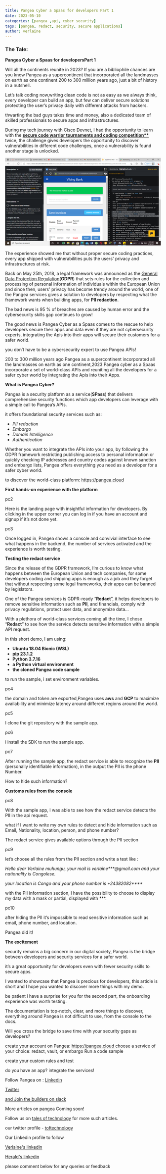 ```yaml
---
title: Pangea Cyber a Spaas for developers Part 1
date: 2023-05-10
categories: [pangea ,api, cyber security]
tags: [pangea, redact, security, secure applications]
author: verlaine
---
```


### **The Tale:**  

**Pangea Cyber a Spaas for developersPart 1**

Will all the continents reunite in 2023? If you are a bibliophile chances are you know Pangea as a supercontinent that incorporated all the landmasses on earth as one continent 200 to 300 million years ago, just a bit of history in a nutshell.

Let’s talk coding now,writing clean code is not as easy as we always think, every developer can build an app, but few can deliver secure solutions protecting the user’s privacy daily with different attacks from hackers.

thwarting the bad guys takes time and money, also a dedicated team of skilled professionals to secure apps and infrastructures.

During my tech journey with Cisco Devnet, I had the opportunity to learn with the **[secure code warrior tournaments and coding competition**](https://www.securecodewarrior.com/products/tournaments)** twice, the challenge gives developers the opportunity to discover vulnerabilities in different code challenges, once a vulnerability is found another stage is unlocked.

![pc1](/assets/img/favicons/pc1.png)

The experience showed me that without proper secure coding practices, every app shipped with vulnerabilities puts the users' privacy and infrastructures at risk.

Back on May 25th, 2018, a legal framework was announced as the [General Data Protection Regulation](https://gdpr-info.eu/)(**GDPR**) that sets rules for the collection and processing of personal information of individuals within the European Union and since then, users' privacy has become trendy around the world, one of the Pangea services gives a solution to developers by respecting what the framework wants when building apps, for **PII redaction**.

The bad news is 95 % of breaches are caused by human error and the cybersecurity skills gap continues to grow!

The good news is Pangea Cyber as a Spaas comes to the rescue to help developers secure their apps and data even if they are not cybersecurity experts, integrating the Apis into their apps will secure their customers for a safer world.

you don’t have to be a cybersecurity expert to use Pangea APIs!

200 to 300 million years ago Pangea as a supercontinent incorporated all the landmasses on earth as one continent,2023 Pangea cyber as a Spaas incorporate a set of world-class APIs and reuniting all the developers for a safer cyber world by integrating the Apis into their Apps.

**What is Pangea Cyber?**

Pangea is a security platform as a service(**SPass**) that delivers comprehensive security functions which app developers can leverage with a simple call to Pangea’s APIs.

it offers foundational security services such as:

- *PII redaction*
- *Embargo*
- *Domain Intelligence*
- *Authentication*

Whether you want to integrate the APIs into your app, by following the GDPR framework restricting publishing access to personal information or quickly checking IP addresses and country codes against known sanction and embargo lists, Pangea offers everything you need as a developer for a safer cyber world.

to discover the world-class platform: <https://pangea.cloud>

**First hands-on experience with the platform**

pc2

Here is the landing page with insightful information for developers. By clicking in the upper corner you can log in if you have an account and signup if it’s not done yet.

pc3

Once logged in, Pangea shows a console and convivial interface to see what happens in the backend, the number of services activated and the experience is worth testing.

**Testing the redact service**

Since the release of the GDPR framework, I’m curious to know what happens between the European Union and tech companies, for some developers coding and shipping apps is enough as a job and they forget that without respecting some legal frameworks, their apps can be banned by legislators.

One of the Pangea services is GDPR-ready “**Redact**”, it helps developers to remove sensitive information such as **PII**, and financials, comply with privacy regulations, protect user data, and anonymize data…

With a plethora of world-class services coming all the time, I chose “**Redact**” to see how the service detects sensitive information with a simple API request.

in this short demo, I am using:

- **Ubuntu 18.04 Bionic (WSL)**
- **pip 23.1.2**
- **Python 3.7.16**
- **a Python virtual environment**
- **the cloned Pangea code sample**

to run the sample, i set environment variables.

pc4

the domain and token are exported,Pangea uses **aws** and **GCP** to maximize availability and minimize latency around different regions around the world.

pc5

I clone the git repository with the sample app.

pc6

i install the SDK to run the sample app.

pc7

After running the sample app, the redact service is able to recognize the **PII** (personally identifiable information), in the output the PII is the phone Number.

How to hide such information?

**Customs rules from the console**

pc8

With the sample app, I was able to see how the redact service detects the PII in the api request.

what if I want to write my own rules to detect and hide information such as Email, Nationality, location, person, and phone number?

The redact service gives available options through the PII section

pc9

let’s choose all the rules from the PII section and write a test like :

*Hello dear Verlaine muhungu, your mail is verlaine\*\*\*@gmail.com and your nationality is Congolese.*

*your location is Congo and your phone number is +24382082\*\*\*\**

with the PII information section, I have the possibility to choose to display my data with a mask or partial, displayed with \*\*\*.

pc10

after hiding the PII it’s impossible to read sensitive information such as email, phone number, and location.

Pangea did it!

**The excitement**

security remains a big concern in our digital society, Pangea is the bridge between developers and security services for a safer world.

it’s a great opportunity for developers even with fewer security skills to secure apps.

I wanted to showcase that Pangea is precious for developers, this article is short and I hope you wanted to discover more things with my demo.

be patient i have a surprise for you for the second part, the onboarding experience was worth testing.

The documentation is top-notch, clear, and more things to discover, everything around Pangea is not difficult to use, from the console to the docs.

Will you cross the bridge to save time with your security gaps as developers?

create your account on Pangea: [https://pangea.cloud ](https://pangea.cloud)choose a service of your choice: redact, vault, or embargo Run a code sample

create your custom rules and test

do you have an app? integrate the services!

Follow Pangea on : [Linkedin](https://www.linkedin.com/company/pangea-cyber/)

[Twitter](https://twitter.com/pangeacyber)

[and Join the builders on slack](https://pangea.cloud/)

More articles on pangea Coming soon!

Follow us on [tales of technology](https://talesoftechnology.github.io) for more such articles.

our twitter profile - [toftechnology](https://twitter.com/toftechnology)

Our Linkedin profile to follow 

[Verlaine's linkedin](https://www.linkedin.com/in/verlaine-j-muhungu-363507b2/)

[Herald's linkedin](https://linkedin.com/in/herald126/)

please comment below for any queries or feedback